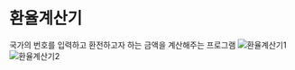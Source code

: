 # 환율계산기
국가의 번호를 입력하고 환전하고자 하는 금액을 계산해주는 프로그램
![환율계산기1](https://user-images.githubusercontent.com/5775698/156358748-31fb6b67-6926-43b8-b586-6257b8170273.png)
![환율계산기2](https://user-images.githubusercontent.com/5775698/156358763-ee7ceb93-04d3-4d0a-91df-9fcc8a545cf4.png)